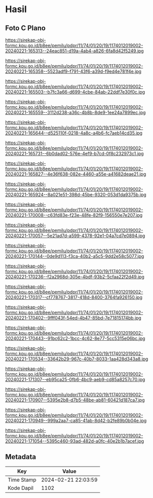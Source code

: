 # Hasil

## Foto C Plano

https://sirekap-obj-formc.kpu.go.id/b8ee/pemilu/pdpr/11/74/01/20/19/1174012019002-20240221-165313--24eac851-d19a-4ab4-a826-6fa8d42f5249.jpg

https://sirekap-obj-formc.kpu.go.id/b8ee/pemilu/pdpr/11/74/01/20/19/1174012019002-20240221-165358--5523adf9-f791-43f6-a39d-f9ed4e781f4e.jpg

https://sirekap-obj-formc.kpu.go.id/b8ee/pemilu/pdpr/11/74/01/20/19/1174012019002-20240221-165503--b7fc3a66-d699-4cbe-84ab-22ddf7e30f0c.jpg

https://sirekap-obj-formc.kpu.go.id/b8ee/pemilu/pdpr/11/74/01/20/19/1174012019002-20240221-165559--3112d238-a36c-4b8b-8de9-1ee24a7899ec.jpg

https://sirekap-obj-formc.kpu.go.id/b8ee/pemilu/pdpr/11/74/01/20/19/1174012019002-20240221-165644--d525110f-0218-4a8c-a4b6-fc7aeb14cd35.jpg

https://sirekap-obj-formc.kpu.go.id/b8ee/pemilu/pdpr/11/74/01/20/19/1174012019002-20240221-165731--6b0dad02-576e-4ef9-b7cd-0f8c232973c1.jpg

https://sirekap-obj-formc.kpu.go.id/b8ee/pemilu/pdpr/11/74/01/20/19/1174012019002-20240221-165827--4e36f638-082e-4460-a55e-a41682deae21.jpg

https://sirekap-obj-formc.kpu.go.id/b8ee/pemilu/pdpr/11/74/01/20/19/1174012019002-20240221-165924--8a021e51-398d-45be-9320-053d1da9375b.jpg

https://sirekap-obj-formc.kpu.go.id/b8ee/pemilu/pdpr/11/74/01/20/19/1174012019002-20240221-170008--c63fd83e-f23e-48fe-82f9-156550e7e207.jpg

https://sirekap-obj-formc.kpu.go.id/b8ee/pemilu/pdpr/11/74/01/20/19/1174012019002-20240221-170057--5e21ad7d-a599-4378-92e1-04a7cd7e0894.jpg

https://sirekap-obj-formc.kpu.go.id/b8ee/pemilu/pdpr/11/74/01/20/19/1174012019002-20240221-170144--0de9d113-f3ca-40b2-a5c5-9dd2e58c5077.jpg

https://sirekap-obj-formc.kpu.go.id/b8ee/pemilu/pdpr/11/74/01/20/19/1174012019002-20240221-170236--f2a2968d-305e-4bdf-93b2-5cfaa22f2d49.jpg

https://sirekap-obj-formc.kpu.go.id/b8ee/pemilu/pdpr/11/74/01/20/19/1174012019002-20240221-170317--cf778767-3817-418d-8400-3764fa926150.jpg

https://sirekap-obj-formc.kpu.go.id/b8ee/pemilu/pdpr/11/74/01/20/19/1174012019002-20240221-170402--9fff043f-54ed-4b47-85bd-7e71815174bb.jpg

https://sirekap-obj-formc.kpu.go.id/b8ee/pemilu/pdpr/11/74/01/20/19/1174012019002-20240221-170443--91bc62c2-1bcc-4c62-8e77-5cc5315e06bc.jpg

https://sirekap-obj-formc.kpu.go.id/b8ee/pemilu/pdpr/11/74/01/20/19/1174012019002-20240221-170534--33642b29-967c-40b7-8033-1aa428d343a8.jpg

https://sirekap-obj-formc.kpu.go.id/b8ee/pemilu/pdpr/11/74/01/20/19/1174012019002-20240221-171307--eb95ca25-0fb6-4bc9-aeb9-cd85a8257c70.jpg

https://sirekap-obj-formc.kpu.go.id/b8ee/pemilu/pdpr/11/74/01/20/19/1174012019002-20240221-170907--5395e2b8-d7b5-48be-ab81-60421d187ca7.jpg

https://sirekap-obj-formc.kpu.go.id/b8ee/pemilu/pdpr/11/74/01/20/19/1174012019002-20240221-170949--999a2aa7-ca85-41ab-8d42-b2fe89b0b04e.jpg

https://sirekap-obj-formc.kpu.go.id/b8ee/pemilu/pdpr/11/74/01/20/19/1174012019002-20240221-171054--5395c460-93ad-482d-a0fc-40e2b1b7acef.jpg


## Metadata

| Key        | Value               |
| ---------- | ------------------- |
| Time Stamp | 2024-02-21 22:03:59 |
| Kode Dapil | 1102                |



